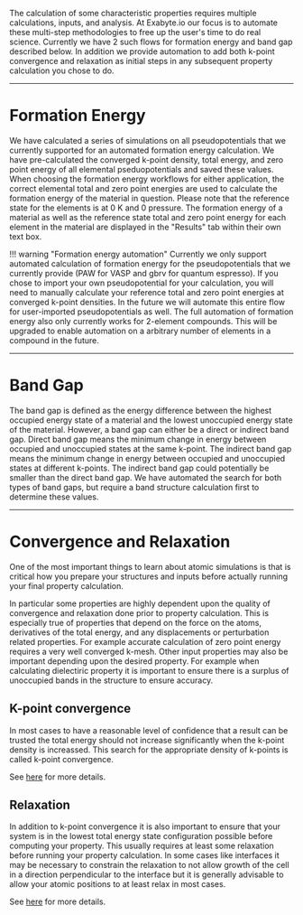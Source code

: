 <!-- TODO by MH -->

The calculation of some characteristic properties requires multiple calculations, inputs, and analysis.  At Exabyte.io our focus is to automate these multi-step methodologies to free up the user's time to do real science.  Currently we have 2 such flows for formation energy and band gap described below.  In addition we provide automation to add both k-point convergence and relaxation as initial steps in any subsequent property calculation you chose to do.

<hr>


# Formation Energy

We have calculated a series of simulations on all pseudopotentials that we currently supported for an automated formation energy calculation.  We have pre-calculated the converged k-point density, total energy, and zero point energy of all elemental pseduopotentials and saved these values.  When choosing the formation energy workflows for either application, the correct elemental total and zero point energies are used to calculate the formation energy of the material in question.  Please note that the reference state for the elements is at 0 K and 0 pressure.  The formation energy of a material as well as the reference state total and zero point energy for each element in the material are displayed in the "Results" tab within their own text box.

!!! warning "Formation energy automation"
    Currently we only support automated calculation of formation energy for the pseudopotentials that we currently provide (PAW for VASP and gbrv for quantum espresso).  If you chose to import your own pseudopotential for your calculation, you will need to manually calculate your reference total and zero point energies at converged k-point densities.  In the future we will automate this entire flow for user-imported pseudopotentials as well.  The full automation of formation energy also only currently works for 2-element compounds.  This will be upgraded to enable automation on a arbitrary number of elements in a compound in the future.

<hr>

# Band Gap

The band gap is defined as the energy difference between the highest occupied energy state of a material and the lowest unoccupied energy state of the material.  However, a band gap can either be a direct or indirect band gap.  Direct band gap means the minimum change in energy between occupied and unoccupied states at the same k-point.  The indirect band gap means the minimum change in energy between occupied and unoccupied states at different k-points.  The indirect band gap could potentially be smaller than the direct band gap.  We have automated the search for both types of band gaps, but require a band structure calculation first to determine these values.

<hr>

# Convergence and Relaxation

One of the most important things to learn about atomic simulations is that is critical how you prepare your structures and inputs before actually running your final property calculation.

In particular some properties are highly dependent upon the quality of convergence and relaxation done prior to property calculation.  This is especially true of properties that depend on the force on the atoms, derivatives of the total energy, and any displacements or perturbation related properties.  For example accurate calculation of zero point energy requires a very well converged k-mesh.  Other input properties may also be important depending upon the desired property.  For example when calculating dielectiric property it is important to ensure there is a surplus of unoccupied bands in the structure to ensure accuracy.

## K-point convergence

In most cases to have a reasonable level of confidence that a result can be trusted the total energy should not increase significantly when the k-point density is increassed.  This search for the appropriate density of k-points is called k-point convergence.

See [here](convergence-algorithms.md) for more details.

## Relaxation

In addition to k-point convergence it is also important to ensure that your system is in the lowest total energy state configuration possible before computing your property.  This usually requires at least some relaxation before running your property calculation.  In some cases like interfaces it may be necessary to constrain the relaxation to not allow growth of the cell in a direction perpendicular to the interface but it is generally advisable to allow your atomic positions to at least relax in most cases.

See [here](structural-relaxation.md) for more details.
